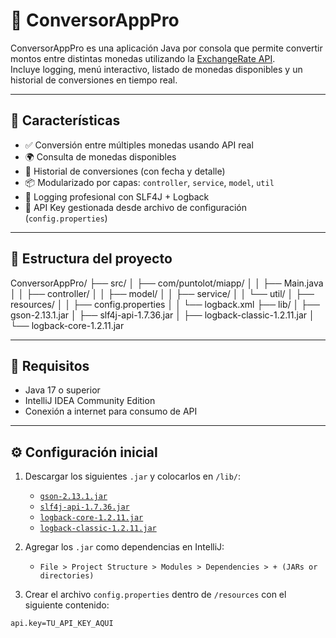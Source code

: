 # 💱 ConversorAppPro

ConversorAppPro es una aplicación Java por consola que permite convertir montos entre distintas monedas utilizando la [ExchangeRate API](https://www.exchangerate-api.com/).  
Incluye logging, menú interactivo, listado de monedas disponibles y un historial de conversiones en tiempo real.

---

## 🚀 Características

- ✅ Conversión entre múltiples monedas usando API real
- 🌍 Consulta de monedas disponibles
- 🧾 Historial de conversiones (con fecha y detalle)
- 📦 Modularizado por capas: `controller`, `service`, `model`, `util`
- 📝 Logging profesional con SLF4J + Logback
- 🔐 API Key gestionada desde archivo de configuración (`config.properties`)

---

## 🧱 Estructura del proyecto
ConversorAppPro/
├── src/
│ ├── com/puntolot/miapp/
│ │ ├── Main.java
│ │ ├── controller/
│ │ ├── model/
│ │ ├── service/
│ │ └── util/
│ ├── resources/
│ │ ├── config.properties
│ │ └── logback.xml
├── lib/
│ ├── gson-2.13.1.jar
│ ├── slf4j-api-1.7.36.jar
│ ├── logback-classic-1.2.11.jar
│ └── logback-core-1.2.11.jar

---

## 🔧 Requisitos

- Java 17 o superior
- IntelliJ IDEA Community Edition
- Conexión a internet para consumo de API

---

## ⚙️ Configuración inicial

1. Descargar los siguientes `.jar` y colocarlos en `/lib/`:
    - [`gson-2.13.1.jar`](https://repo1.maven.org/maven2/com/google/code/gson/gson/2.13.1/)
    - [`slf4j-api-1.7.36.jar`](https://repo1.maven.org/maven2/org/slf4j/slf4j-api/1.7.36/)
    - [`logback-core-1.2.11.jar`](https://repo1.maven.org/maven2/ch/qos/logback/logback-core/1.2.11/)
    - [`logback-classic-1.2.11.jar`](https://repo1.maven.org/maven2/ch/qos/logback/logback-classic/1.2.11/)

2. Agregar los `.jar` como dependencias en IntelliJ:
    - `File > Project Structure > Modules > Dependencies > + (JARs or directories)`

3. Crear el archivo `config.properties` dentro de `/resources` con el siguiente contenido:

```properties
api.key=TU_API_KEY_AQUI

